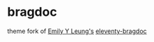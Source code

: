 # bragdoc

theme fork of [Emily Y Leung's](https://github.com/emilyyleung) [eleventy-bragdoc](https://github.com/emilyyleung/eleventy-bragdoc)